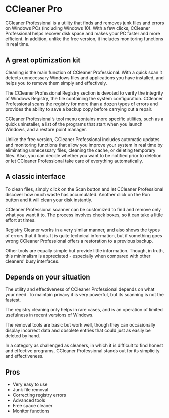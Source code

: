 # CCleaner Pro
CCleaner Professional is a utility that finds and removes junk files and errors on Windows PCs (including Windows 10). With a few clicks, CCleaner Professional helps recover disk space and makes your PC faster and more efficient. In addition, unlike the free version, it includes monitoring functions in real time.

## A great optimization kit
Cleaning is the main function of CCleaner Professional. With a quick scan it detects unnecessary Windows files and applications you have installed, and helps you to remove them simply and effectively.

The CCleaner Professional Registry section is devoted to verify the integrity of Windows Registry, the file containing the system configuration. CCleaner Professional scans the registry for more than a dozen types of errors and provides the ability to save a backup copy before carrying out a repair.

CCleaner Professional’s tool menu contains more specific utilities, such as a quick uninstaller, a list of the programs that start when you launch Windows, and a restore point manager.

Unlike the free version, CCleaner Professional includes automatic updates and monitoring functions that allow you improve your system in real time by eliminating unnecessary files, cleaning the cache, or deleting temporary files. Also, you can decide whether you want to be notified prior to deletion or let CCleaner Professional take care of everything automatically.

## A classic interface
To clean files, simply click on the Scan button and let CCleaner Professional discover how much waste has accumulated. Another click on the Run button and it will clean your disk instantly.

CCleaner Professional scanner can be customized to find and remove only what you want it to. The process involves check boxes, so it can take a little effort at times.

Registry Cleaner works in a very similar manner, and also shows the types of errors that it finds. It is quite technical information, but if something goes wrong CCleaner Professional offers a restoration to a previous backup.

Other tools are equally simple but provide little information. Though, in truth, this minimalism is appreciated - especially when compared with other cleaners' busy interfaces.

## Depends on your situation
The utility and effectiveness of CCleaner Professional depends on what your need. To maintain privacy it is very powerful, but its scanning is not the fastest.

The registry cleaning only helps in rare cases, and is an operation of limited usefulness in recent versions of Windows.

The removal tools are basic but work well, though they can occasionally display incorrect data and obsolete entries that could just as easily be deleted by hand.

In a category as challenged as cleaners, in which it is difficult to find honest and effective programs, CCleaner Professional stands out for its simplicity and effectiveness.

## Pros
- Very easy to use
- Junk file removal
- Correcting registry errors
- Advanced tools
- Free space cleaner
- Monitor functions
